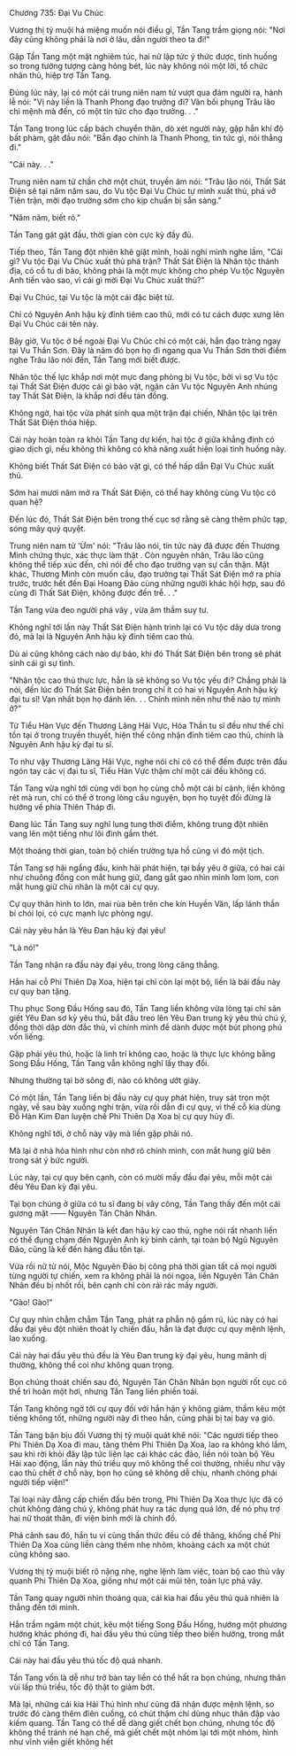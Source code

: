 




Chương 735: Đại Vu Chúc


Vương thị tỷ muội há miệng muốn nói điều gì, Tần Tang trầm giọng nói: "Nơi đây cũng không phải là nơi ở lâu, dẫn người theo ta đi!"

Gặp Tần Tang một mặt nghiêm túc, hai nữ lập tức ý thức được, tình huống so trong tưởng tượng càng hỏng bét, lúc này không nói một lời, tổ chức nhân thủ, hiệp trợ Tần Tang.

Đúng lúc này, lại có một cái trung niên nam tử vượt qua đám người ra, hành lễ nói: "Vị này liền là Thanh Phong đạo trưởng đi? Vãn bối phụng Trâu lão chi mệnh mà đến, có một tin tức cho đạo trưởng. . ."

Tần Tang trong lúc cấp bách chuyển thân, dò xét người này, gặp hắn khí độ bất phàm, gật đầu nói: "Bần đạo chính là Thanh Phong, tin tức gì, nói thẳng đi."

"Cái này. . ."

Trung niên nam tử chần chờ một chút, truyền âm nói: "Trâu lão nói, Thất Sát Điện sẽ tại năm năm sau, do Vu tộc Đại Vu Chúc tự mình xuất thủ, phá vỡ Tiên trận, mời đạo trưởng sớm cho kịp chuẩn bị sẵn sàng."

"Năm năm, biết rõ."

Tần Tang gật gật đầu, thời gian còn cực kỳ đầy đủ.

Tiếp theo, Tần Tang đột nhiên khẽ giật mình, hoài nghi mình nghe lầm, "Cái gì? Vu tộc Đại Vu Chúc xuất thủ phá trận? Thất Sát Điện là Nhân tộc thánh địa, có cổ tu di bảo, không phải là một mực không cho phép Vu tộc Nguyên Anh tiến vào sao, vì cái gì mời Đại Vu Chúc xuất thủ?"

Đại Vu Chúc, tại Vu tộc là một cái đặc biệt từ.

Chỉ có Nguyên Anh hậu kỳ đỉnh tiêm cao thủ, mới có tư cách được xưng lên Đại Vu Chúc cái tên này.

Bây giờ, Vu tộc ở bề ngoài Đại Vu Chúc chỉ có một cái, hắn đạo tràng ngay tại Vu Thần Sơn. Đây là năm đó bọn họ đi ngang qua Vu Thần Sơn thời điểm nghe Trâu lão nói đến, Tần Tang mới biết được.

Nhân tộc thế lực khắp nơi một mực đang phòng bị Vu tộc, bởi vì sợ Vu tộc tại Thất Sát Điện được cái gì bảo vật, ngăn cản Vu tộc Nguyên Anh nhúng tay Thất Sát Điện, là khắp nơi đều tán đồng.

Không ngờ, hai tộc vừa phát sinh qua một trận đại chiến, Nhân tộc lại trên Thất Sát Điện thỏa hiệp.

Cái này hoàn toàn ra khỏi Tần Tang dự kiến, hai tộc ở giữa khẳng định có giao dịch gì, nếu không thì không có khả năng xuất hiện loại tình huống này.

Không biết Thất Sát Điện có bảo vật gì, có thể hấp dẫn Đại Vu Chúc xuất thủ.

Sớm hai mươi năm mở ra Thất Sát Điện, có thể hay không cùng Vu tộc có quan hệ?

Đến lúc đó, Thất Sát Điện bên trong thế cục sợ rằng sẽ càng thêm phức tạp, sóng mây quỷ quyệt.

Trung niên nam tử 'Ừm' nói: "Trâu lão nói, tin tức này đã được đến Thương Minh chứng thực, xác thực làm thật . Còn nguyên nhân, Trâu lão cũng không thể tiếp xúc đến, chỉ nói để cho đạo trưởng vạn sự cẩn thận. Mặt khác, Thương Minh còn muốn cầu, đạo trưởng tại Thất Sát Điện mở ra phía trước, trước hết đến Đại Hoang Đảo cùng những người khác hội hợp, sau đó cùng đi Thất Sát Điện, không được đến trễ. . ."

Tần Tang vừa đeo người phá vây , vừa âm thầm suy tư.

Không nghĩ tới lần này Thất Sát Điện hành trình lại có Vu tộc dây dưa trong đó, mà lại là Nguyên Anh hậu kỳ đỉnh tiêm cao thủ.

Dù ai cũng không cách nào dự báo, khi đó Thất Sát Điện bên trong sẽ phát sinh cái gì sự tình.

"Nhân tộc cao thủ thực lực, hẳn là sẽ không so Vu tộc yếu đi? Chẳng phải là nói, đến lúc đó Thất Sát Điện bên trong chí ít có hai vị Nguyên Anh hậu kỳ đại tu sĩ! Vạn nhất bọn họ đánh lên. . . Chính mình nên như thế nào tự mình ở?"

Từ Tiểu Hàn Vực đến Thương Lãng Hải Vực, Hóa Thần tu sĩ đều như thế chỉ tồn tại ở trong truyền thuyết, hiện thế công nhận đỉnh tiêm cao thủ, chính là Nguyên Anh hậu kỳ đại tu sĩ.

To như vậy Thương Lãng Hải Vực, nghe nói chỉ có có thể đếm được trên đầu ngón tay các vị đại tu sĩ, Tiểu Hàn Vực thậm chí một cái đều không có.

Tần Tang vừa nghĩ tới cùng với bọn họ cùng chỗ một cái bí cảnh, liền không rét mà run, chỉ có thể ở trong lòng cầu nguyện, bọn họ tuyệt đối đừng là hướng về phía Thiên Tháp đi.

Đang lúc Tần Tang suy nghĩ lung tung thời điểm, không trung đột nhiên vang lên một tiếng như lôi đình gầm thét.

Một thoáng thời gian, toàn bộ chiến trường tựa hồ cũng vì đó một tịch.

Tần Tang sợ hãi ngẩng đầu, kinh hãi phát hiện, tại bầy yêu ở giữa, có hai cái như chuông đồng con mắt hung giữ, đang gắt gao nhìn mình lom lom, con mắt hung giữ chủ nhân là một cái cự quy.

Cự quy thân hình to lớn, mai rùa bên trên che kín Huyền Văn, lấp lánh thần bí chói lọi, có cực mạnh lực phòng ngự.

Cái này yêu hẳn là Yêu Đan hậu kỳ đại yêu!

"Là nó!"

Tần Tang nhận ra đầu này đại yêu, trong lòng căng thẳng.

Hắn hai cỗ Phi Thiên Dạ Xoa, hiện tại chỉ còn lại một bộ, liền là bái đầu này cự quy ban tặng.

Thu phục Song Đầu Hống sau đó, Tần Tang liền không vừa lòng tại chỉ săn giết Yêu Đan sơ kỳ yêu thú, bắt đầu treo lên Yêu Đan trung kỳ yêu thú chú ý, đồng thời dập dờn đắc thủ, vì chính mình để dành được một bút phong phú vốn liếng.

Gặp phải yêu thú, hoặc là linh trí không cao, hoặc là thực lực không bằng Song Đầu Hống, Tần Tang vẫn không nghĩ lấy thay đổi.

Nhưng thường tại bờ sông đi, nào có không ướt giày.

Có một lần, Tần Tang liền bị đầu này cự quy phát hiện, truy sát trọn một ngày, về sau bày xuống nghi trận, vừa rồi dẫn đi cự quy, vì thế cỗ kia dùng Đỗ Hàn Kim Đan luyện chế Phi Thiên Dạ Xoa bị cự quy hủy đi.

Không nghĩ tới, ở chỗ này vậy mà liền gặp phải nó.

Mà lại ở nhà hỏa hình như còn nhớ rõ chính mình, con mắt hung giữ bên trong sát ý bức người.

Lúc này, tại cự quy bên cạnh, còn có mười mấy đầu đại yêu, mỗi một cái đều Yêu Đan kỳ đại yêu.

Tại bọn chúng ở giữa có tu sĩ đang bị vây công, Tần Tang thấy đến một cái gương mặt —— Nguyên Tán Chân Nhân.

Nguyên Tán Chân Nhân là kết đan hậu kỳ cao thủ, nghe nói rất nhanh liền có thể đụng chạm đến Nguyên Anh kỳ bình cảnh, tại toàn bộ Ngũ Nguyên Đảo, cũng là kể đến hàng đầu tồn tại.

Vừa rồi nữ tử nói, Mộc Nguyên Đảo bị công phá thời gian tất cả mọi người từng người tự chiến, xem ra không phải là nói ngoa, liền Nguyên Tán Chân Nhân đều bị nhốt rồi, bên cạnh chỉ còn rải rác mấy người.

"Gào! Gào!"

Cự quy nhìn chằm chằm Tần Tang, phát ra phẫn nộ gầm rú, lúc này có hai đầu đại yêu đột nhiên thoát ly chiến đấu, hẳn là đạt được cự quy mệnh lệnh, lao xuống.

Cái này hai đầu yêu thú đều là Yêu Đan trung kỳ đại yêu, hung mãnh dị thường, không thể coi như không quan trọng.

Bọn chúng thoát chiến sau đó, Nguyên Tán Chân Nhân bọn người rốt cục có thể trì hoãn một hơi, nhưng Tần Tang liền phiền toái.

Tần Tang không ngờ tới cự quy đối với hắn hận ý không giảm, thầm kêu một tiếng không tốt, những người này đi theo hắn, cũng phải bị tai bay vạ gió.

Tần Tang bận bịu đối Vương thị tỷ muội quát khẽ nói: "Các ngươi tiếp theo Phi Thiên Dạ Xoa đi mau, tăng thêm Phi Thiên Dạ Xoa, lao ra không khó lắm, sau khi rời khỏi đây lập tức liên lạc cái khác các đảo, liền nói toàn bộ Yêu Hải xao động, lần này thú triều quy mô không thể coi thường, nhiều như vậy cao thủ chết ở chỗ này, bọn họ cũng sẽ không dễ chịu, nhanh chóng phái người tiếp viện!"

Tại loại này đẳng cấp chiến đấu bên trong, Phi Thiên Dạ Xoa thực lực đã có chút không đáng chú ý, không phát huy ra tác dụng quá lớn, để nó phụ trợ hai nữ thoát thân, đi viện binh mới là chính đồ.

Phá cảnh sau đó, hắn tu vi cùng thần thức đều có đề thăng, khống chế Phi Thiên Dạ Xoa cũng liền càng thêm nhẹ nhõm, khoảng cách xa một chút cũng không sao.

Vương thị tỷ muội biết rõ nặng nhẹ, nghe lệnh làm việc, toàn bộ cao thủ vây quanh Phi Thiên Dạ Xoa, giống như một cái mũi tên, toàn lực phá vây.

Tần Tang quay người nhìn thoáng qua, cái kia hai đầu yêu thú quả nhiên là thẳng đến tới mình.

Hắn trầm ngâm một chút, kêu một tiếng Song Đầu Hống, hướng một phương hướng khác phóng đi, hai đầu yêu thú cũng tiếp theo biến hướng, trong mắt chỉ có Tần Tang.

Cái này hai đầu yêu thú tốc độ quá nhanh.

Tần Tang vốn là dễ như trở bàn tay liền có thể hất ra bọn chúng, nhưng thân vùi lấp thú triều, tốc độ thật to giảm bớt.

Mà lại, những cái kia Hải Thú hình như cũng đã nhận được mệnh lệnh, so trước đó càng thêm điên cuồng, có chút thậm chí dùng nhục thân đập vào kiếm quang. Tần Tang có thể dễ dàng giết chết bọn chúng, nhưng tốc độ không thể tránh né hạn chế, mà giết chết một nhóm lại tới một nhóm, hình như vĩnh viễn giết không hết





